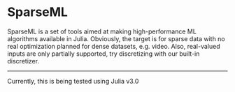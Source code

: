 # SparseML

SparseML is a set of tools aimed at making high-performance ML algorithms 
available in Julia. Obviously, the target is for sparse data with no real
optimization planned for dense datasets, e.g. video. Also, real-valued
inputs are only partially supported, try discretizing with our built-in
discretizer.

-----------
Currently, this is being tested using Julia v3.0

